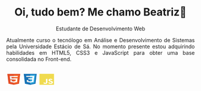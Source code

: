 ## <h1 align="center"> Oi, tudo bem? Me chamo Beatriz👋 </h1>

<p align="center"> Estudante de Desenvolvimento Web </p>

<p align="justify">Atualmente curso o tecnólogo em Análise e Desenvolvimento de Sistemas pela Universidade Estácio de Sá. No momento presente estou adquirindo habilidades em HTML5, CSS3 e JavaScript para obter uma base consolidada no Front-end.</p>

<div style="display: inline_block"><br>
  
  <img align="center" alt="beaHTML" height="30" width="40" src="https://raw.githubusercontent.com/devicons/devicon/master/icons/html5/html5-original.svg">
  <img align="center" alt="beaCSS" height="30" width="40" src="https://raw.githubusercontent.com/devicons/devicon/master/icons/css3/css3-original.svg">
  <img align="center" alt="beaJS" height="30" width="40" src="https://raw.githubusercontent.com/devicons/devicon/master/icons/javascript/javascript-plain.svg"> </div>
